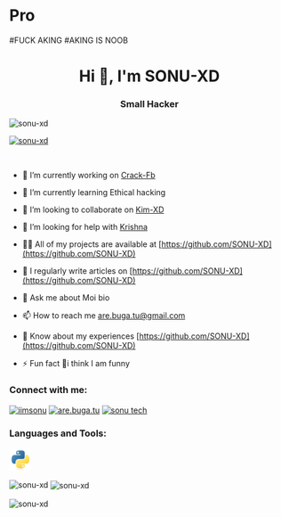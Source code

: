 # Pro
#FUCK AKING
#AKING IS NOOB

<h1 align="center">Hi 👋, I'm SONU-XD</h1>
<h3 align="center">Small Hacker</h3>

<p align="left"> <img src="https://komarev.com/ghpvc/?username=sonu-xd&label=Profile%20views&color=0e75b6&style=flat" alt="sonu-xd" /> </p>

<p align="left"> <a href="https://github.com/ryo-ma/github-profile-trophy"><img src="https://github-profile-trophy.vercel.app/?username=sonu-xd" alt="sonu-xd" /></a> </p>

<p align="left"> <a href="https://twitter.com/" target="blank"><img src="https://img.shields.io/twitter/follow/?logo=twitter&style=for-the-badge" alt="" /></a> </p>

- 🔭 I’m currently working on [Crack-Fb](https://github.com/SONU-XD)

- 🌱 I’m currently learning Ethical hacking

- 👯 I’m looking to collaborate on [Kim-XD](https://github.com/SONU-XD)

- 🤝 I’m looking for help with [Krishna](https://github.com/SONU-XD)

- 👨‍💻 All of my projects are available at [https://github.com/SONU-XD](https://github.com/SONU-XD)

- 📝 I regularly write articles on [https://github.com/SONU-XD](https://github.com/SONU-XD)

- 💬 Ask me about Moi bio

- 📫 How to reach me are.buga.tu@gmail.com

- 📄 Know about my experiences [https://github.com/SONU-XD](https://github.com/SONU-XD)

- ⚡ Fun fact 👀i think I am funny

<h3 align="left">Connect with me:</h3>
<p align="left">
<a href="https://fb.com/iimsonu" target="blank"><img align="center" src="https://raw.githubusercontent.com/rahuldkjain/github-profile-readme-generator/master/src/images/icons/Social/facebook.svg" alt="iimsonu" height="30" width="40" /></a>
<a href="https://instagram.com/are.buga.tu" target="blank"><img align="center" src="https://raw.githubusercontent.com/rahuldkjain/github-profile-readme-generator/master/src/images/icons/Social/instagram.svg" alt="are.buga.tu" height="30" width="40" /></a>
<a href="https://www.youtube.com/c/sonu tech" target="blank"><img align="center" src="https://raw.githubusercontent.com/rahuldkjain/github-profile-readme-generator/master/src/images/icons/Social/youtube.svg" alt="sonu tech" height="30" width="40" /></a>
</p>

<h3 align="left">Languages and Tools:</h3>
<p align="left"> <a href="https://www.python.org" target="_blank" rel="noreferrer"> <img src="https://raw.githubusercontent.com/devicons/devicon/master/icons/python/python-original.svg" alt="python" width="40" height="40"/> </a> </p>

<p><img align="left" src="https://github-readme-stats.vercel.app/api/top-langs?username=sonu-xd&show_icons=true&locale=en&layout=compact" alt="sonu-xd" /></p>

<p>&nbsp;<img align="center" src="https://github-readme-stats.vercel.app/api?username=sonu-xd&show_icons=true&locale=en" alt="sonu-xd" /></p>

<p><img align="center" src="https://github-readme-streak-stats.herokuapp.com/?user=sonu-xd&" alt="sonu-xd" /></p>
